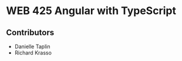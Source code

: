 <h1>WEB 425 Angular with TypeScript</h1>
<h2>Contributors</h2>
<ul>
  <li>Danielle Taplin</li>
  <li>Richard Krasso</li>
</ul>
